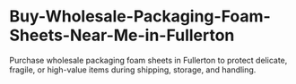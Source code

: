 # Buy-Wholesale-Packaging-Foam-Sheets-Near-Me-in-Fullerton
Purchase wholesale packaging foam sheets in Fullerton to protect delicate, fragile, or high-value items during shipping, storage, and handling.
